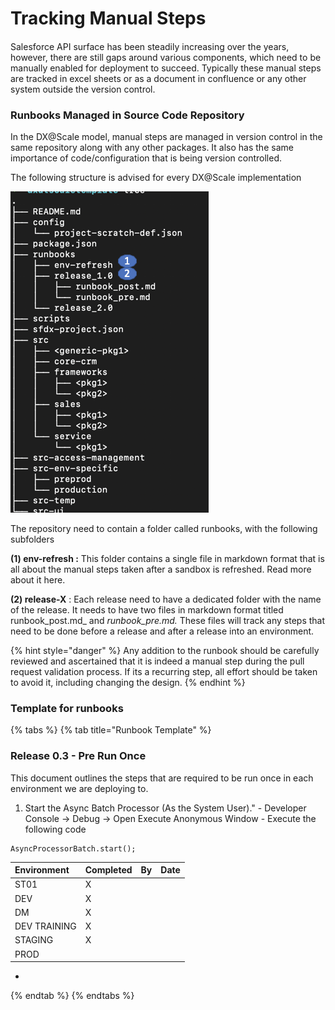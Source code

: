 # Tracking Manual Steps

#### 

Salesforce API surface has been steadily increasing over the years, however, there are still gaps around various components, which need to be manually enabled for deployment to succeed.  Typically these manual steps are tracked in excel sheets or as a document in confluence or any other system outside the version control.

### Runbooks Managed in Source Code Repository

In the DX@Scale model, manual steps are managed in version control in the same repository along with any other packages. It also has the same importance of code/configuration that is being version controlled.

The following structure is advised for every DX@Scale implementation

![](../.gitbook/assets/image%20%2825%29.png)

The repository need to contain a folder called runbooks, with the following subfolders

**\(1\) env-refresh :**  This folder contains a single file in markdown format that is all about the manual  steps taken after a sandbox is refreshed. Read more about it here.

**\(2\) release-X** : Each release need to have a dedicated folder with the name of the release. It needs to have two files in markdown format titled runbook_post.md_ and _runbook\_pre.md._ These files will track any steps that need to be done before a release and after a release into an environment.

{% hint style="danger" %}
Any addition to the runbook should be carefully reviewed and ascertained that it is indeed a manual step during the pull request validation process.  If its a recurring step, all effort should be taken to avoid it, including changing the design.
{% endhint %}

### Template for runbooks

{% tabs %}
{% tab title="Runbook Template" %}
### Release 0.3 - Pre Run Once

This document outlines the steps that are required to be run once in each environment we are deploying to.

1. Start the Async Batch Processor \(As the System User\)." - Developer Console -&gt; Debug -&gt; Open Execute Anonymous Window  - Execute the following code

```text
AsyncProcessorBatch.start();
```

| Environment | Completed | By | Date |
| :--- | :--- | :--- | :--- |
| ST01 | X |  |  |
| DEV | X |  |  |
| DM | X |  |  |
| DEV TRAINING | X |  |  |
| STAGING | X |  |  |
| PROD |  |  |  |

* |  |
  | :--- |
{% endtab %}
{% endtabs %}

